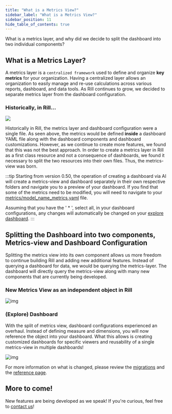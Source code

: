 ```yaml
---
title: "What is a Metrics View?"
sidebar_label: "What is a Metrics View?"
sidebar_position: 11
hide_table_of_contents: true
---
```


What is a metrics layer, and why did we decide to split the dashboard into two individual components? 


## What is a Metrics Layer?

A metrics layer is a `centralized framework` used to define and organize **key metrics** for your organization. Having a centralized layer allows an organization to easily manage and re-use calculations across various reports, dashboard, and data tools. As Rill continues to grow, we decided to separate metrics layer from the dashboard configuration.


### Historically, in Rill...
<img src = '/img/concepts/metrics-view/old-dashboard.png' class='rounded-gif' />
<br />

Historically in Rill, the metrics layer and dashboard configuration were a single file. As seen above, the metrics would be defined **inside** a dashboard YAML file along with the dashboard components and dashboard customizations. However, as we continue to create more features, we found that this was not the best approach. In order to create a metrics layer in Rill as a first class resource and not a consequence of dashboards, we found it necessary to split the two resources into their own files. Thus, the metrics-view was born.

:::tip
Starting from version 0.50, the operation of creating a dashboard via AI will create a metrics-view and dashboard separately in their own respective folders and navigate you to a preview of your dashboard. If you find that some of the metrics need to be modified, you will need to navigate to your [metrics/model_name_metrics.yaml](/build/metrics-view/) file. 


Assuming that you have the ' * ', select all, in your dashboard configurations, any changes will automatically be changed on your [explore dashboard](/build/dashboards/).
:::

## Splitting the Dashboard into two components, Metrics-view and Dashboard Configuration
Splitting the metrics view into its own component allows us more freedom to continue building Rill and adding new additional features. Instead of querying a dashboard for data, we would be querying the metrics-layer. The dashboard will directly query the metrics-view along with many new components that are currently being developed.

### New Metrics View as an independent object in Rill 

![img](/img/concepts/metrics-view/metrics-view-components.png)

### (Explore) Dashboard

With the split of metrics view, dashboard configurations experienced an overhaul. Instead of defining measure and dimensions, you will now reference the object into your dashboard. What this allows is creating customized dashboards for specific viewers and reusability of a single metrics-view in multiple dashboards!

![img](/img/concepts/metrics-view/explore-dashboard.png)

For more information on what is changed, please review the [migrations](/manage/migration) and the [reference page](/reference/project-files/explore-dashboards).

## More to come!

New features are being developed as we speak! If you're curious, feel free to [contact us](/contact)! 